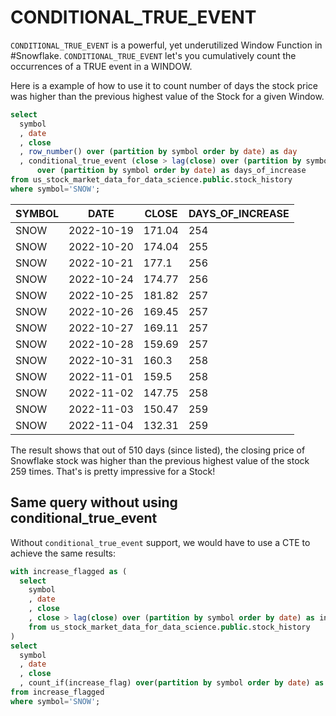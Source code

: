 # CONDITIONAL_TRUE_EVENT

`CONDITIONAL_TRUE_EVENT` is a powerful, yet underutilized Window Function in #Snowflake. `CONDITIONAL_TRUE_EVENT` let's you cumulatively count the occurrences of a TRUE event in a WINDOW. 

Here is a example of how to use it to count number of days the stock price was higher than the previous highest value of the Stock for a given Window.

```sql
select
  symbol
  , date
  , close
  , row_number() over (partition by symbol order by date) as day
  , conditional_true_event (close > lag(close) over (partition by symbol order by date)) 
      over (partition by symbol order by date) as days_of_increase
from us_stock_market_data_for_data_science.public.stock_history
where symbol='SNOW';
```


| SYMBOL | DATE       | CLOSE      | DAYS_OF_INCREASE |
|--------|------------|------------|------------------|
| SNOW   | 2022-10-19 | 171.04     | 254              |
| SNOW   | 2022-10-20 | 174.04     | 255              |
| SNOW   | 2022-10-21 | 177.1      | 256              |
| SNOW   | 2022-10-24 | 174.77     | 256              |
| SNOW   | 2022-10-25 | 181.82     | 257              |
| SNOW   | 2022-10-26 | 169.45     | 257              |
| SNOW   | 2022-10-27 | 169.11     | 257              |
| SNOW   | 2022-10-28 | 159.69     | 257              |
| SNOW   | 2022-10-31 | 160.3      | 258              |
| SNOW   | 2022-11-01 | 159.5      | 258              |
| SNOW   | 2022-11-02 | 147.75     | 258              |
| SNOW   | 2022-11-03 | 150.47     | 259              |
| SNOW   | 2022-11-04 | 132.31     | 259              |

The result shows that out of 510 days (since listed), the closing price of Snowflake stock was higher than the previous highest value of the stock 259 times. That's is pretty impressive for a Stock!

## Same query without using conditional_true_event

Without `conditional_true_event` support, we would have to use a CTE to achieve the same results:

```sql
with increase_flagged as (
  select 
    symbol
    , date
    , close
    , close > lag(close) over (partition by symbol order by date) as increase_flag
    from us_stock_market_data_for_data_science.public.stock_history
)
select 
  symbol
  , date
  , close
  , count_if(increase_flag) over(partition by symbol order by date) as days_of_increase
from increase_flagged  
where symbol='SNOW';
```

